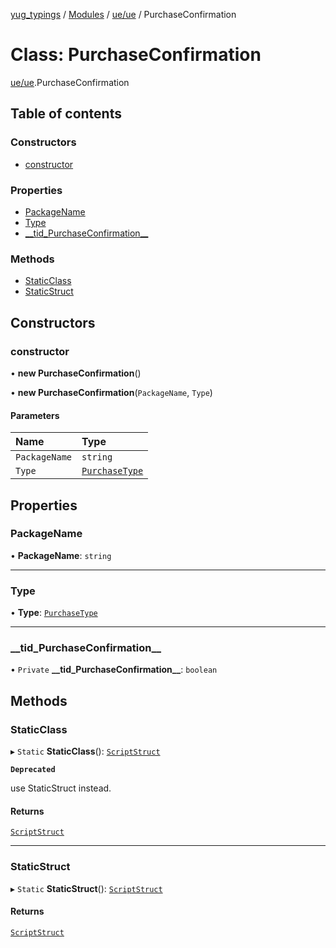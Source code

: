 [yug_typings](../README.md) / [Modules](../modules.md) / [ue/ue](../modules/ue_ue.md) / PurchaseConfirmation

# Class: PurchaseConfirmation

[ue/ue](../modules/ue_ue.md).PurchaseConfirmation

## Table of contents

### Constructors

- [constructor](ue_ue.PurchaseConfirmation.md#constructor)

### Properties

- [PackageName](ue_ue.PurchaseConfirmation.md#packagename)
- [Type](ue_ue.PurchaseConfirmation.md#type)
- [\_\_tid\_PurchaseConfirmation\_\_](ue_ue.PurchaseConfirmation.md#__tid_purchaseconfirmation__)

### Methods

- [StaticClass](ue_ue.PurchaseConfirmation.md#staticclass)
- [StaticStruct](ue_ue.PurchaseConfirmation.md#staticstruct)

## Constructors

### constructor

• **new PurchaseConfirmation**()

• **new PurchaseConfirmation**(`PackageName`, `Type`)

#### Parameters

| Name | Type |
| :------ | :------ |
| `PackageName` | `string` |
| `Type` | [`PurchaseType`](../enums/ue_ue.PurchaseType.md) |

## Properties

### PackageName

• **PackageName**: `string`

___

### Type

• **Type**: [`PurchaseType`](../enums/ue_ue.PurchaseType.md)

___

### \_\_tid\_PurchaseConfirmation\_\_

• `Private` **\_\_tid\_PurchaseConfirmation\_\_**: `boolean`

## Methods

### StaticClass

▸ `Static` **StaticClass**(): [`ScriptStruct`](ue_ue.ScriptStruct.md)

**`Deprecated`**

use StaticStruct instead.

#### Returns

[`ScriptStruct`](ue_ue.ScriptStruct.md)

___

### StaticStruct

▸ `Static` **StaticStruct**(): [`ScriptStruct`](ue_ue.ScriptStruct.md)

#### Returns

[`ScriptStruct`](ue_ue.ScriptStruct.md)
